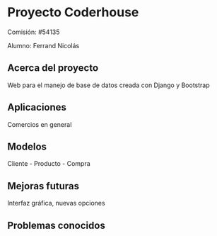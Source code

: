 # Proyecto Coderhouse

Comisión: #54135

Alumno: Ferrand Nicolás

## Acerca del proyecto
Web para el manejo de base de datos creada con Django y Bootstrap

## Aplicaciones 
Comercios en general

## Modelos
Cliente - Producto - Compra

## Mejoras futuras
Interfaz gráfica, nuevas opciones

## Problemas conocidos
